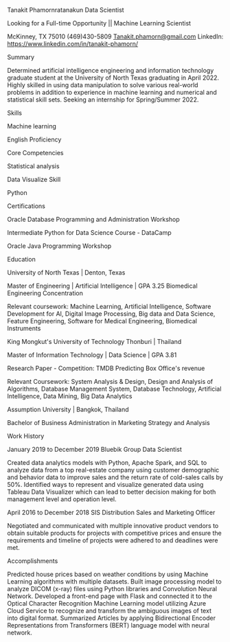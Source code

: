 
Tanakit Phamornratanakun
Data Scientist

Looking for a Full-time Opportunity || Machine Learning Scientist

McKinney, TX 75010
(469)430-5809
Tanakit.phamorn@gmail.com
LinkedIn: https://www.linkedin.com/in/tanakit-phamorn/

Summary

Determined artificial intelligence engineering and information technology graduate student at the University of North Texas graduating in April 2022.
Highly skilled in using data manipulation to solve various real-world problems in addition to experience in machine learning and numerical and statistical skill sets. Seeking an internship for Spring/Summer 2022.

Skills

Machine learning  

English Proficiency



Core Competencies



Statistical analysis  

Data Visualize Skill  

Python  

Certifications

Oracle Database Programming and Administration Workshop


Intermediate Python for Data Science Course - DataCamp


Oracle Java Programming Workshop



Education

University of North Texas | Denton, Texas 

Master of Engineering | Artificial Intelligence | GPA 3.25
Biomedical Engineering Concentration

Relevant coursework: Machine Learning, Artificial Intelligence, Software Development for AI, Digital Image Processing, Big data and Data Science, Feature Engineering, Software for Medical Engineering, Biomedical Instruments

King Mongkut's University of Technology Thonburi | Thailand 

Master of Information Technology | Data Science | GPA 3.81

Research Paper - Competition: TMDB Predicting Box Office's revenue

Relevant Coursework: System Analysis & Design, Design and Analysis of Algorithms, Database Management System, Database Technology, Artificial Intelligence, Data Mining, Big Data Analytics

Assumption University | Bangkok, Thailand 

Bachelor of Business Administration in Marketing Strategy and Analysis

Work History

January 2019 to December 2019
Bluebik Group 
Data Scientist    

Created data analytics models with Python, Apache Spark, and SQL to analyze data from a top real-estate company using customer demographic and behavior data to improve sales and the return rate of cold-sales calls by 50%.
Identified ways to represent and visualize generated data using Tableau Data Visualizer which can lead to better decision making for both management level and operation level.

April 2016 to December 2018
SIS Distribution 
Sales and Marketing Officer    

Negotiated and communicated with multiple innovative product vendors to obtain suitable products for projects with competitive prices and ensure the requirements and timeline of projects were adhered to and deadlines were met.

Accomplishments

Predicted house prices based on weather conditions by using Machine Learning algorithms with multiple datasets.
Built image processing model to analyze DICOM (x-ray) files using Python libraries and Convolution Neural Network.
Developed a front-end page with Flask and connected it to the Optical Character Recognition Machine Learning model utilizing Azure Cloud Service to recognize and transform the ambiguous images of text into digital format.
Summarized Articles by applying Bidirectional Encoder Representations from Transformers (BERT) language model with neural network.

